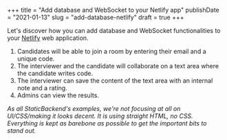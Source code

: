 +++
title				= "Add database and WebSocket to your Netlify app"
publishDate	= "2021-01-13"
slug				= "add-database-netlify"
draft				= true
+++

Let's discover how you can add database and WebSocket functionalities to your 
[Netlify](https://www.netlify.com/) web application.



1. Candidates will be able to join a room by entering their email and a unique 
code.
2. The interviewer and the candidate will collaborate on a text area where the 
candidate writes code.
3. The interviewer can save the content of the text area with an internal note 
and a rating.
4. Admins can view the results.

*As all StaticBackend's examples, we're not focusing at all on UI/CSS/making it 
looks decent. It is using straight HTML, no CSS. Everything is kept as barebone 
as possible to get the important bits to stand out.*




